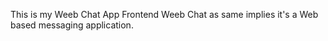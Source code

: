 This is my Weeb Chat App Frontend
Weeb Chat as same implies it's a Web based messaging application.
